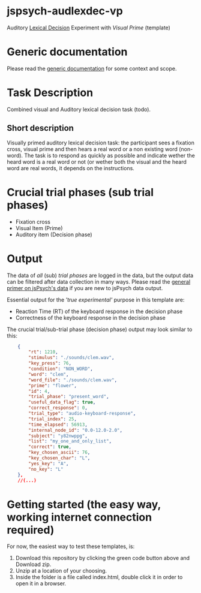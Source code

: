 # jspsych-audlexdec-vp
Auditory [Lexical Decision](https://en.wikipedia.org/wiki/Lexical_decision_task) Experiment with _Visual Prime_ (template)

# Generic documentation
Please read the [generic documentation](https://github.com/UiL-OTS-labs/jspsych-uil-template-docs) for some context and scope.

# Task Description
Combined visual and Auditory lexical decision task (todo).

## Short description
Visually primed auditory lexical decision task: the participant sees a fixation cross, visual prime and then hears a real word or a non existing word (non-word). The task is to respond as quickly as possible and indicate wether the heard word is a real word or not (or wether both the visual and the heard word are real words, it depends on the instructions.

# Crucial trial phases (sub trial phases)
- Fixation cross
- Visual Item (Prime)
- Auditory item (Decision phase)

# Output

The data of _all_ (sub) _trial phases_ are logged in the data, but the output data can be filtered after data collection in many ways.
Please read the [general primer on jsPsych's data](https://github.com/UiL-OTS-labs/jspsych-output) if you are new to jsPsych data output.

Essential output for the _'true experimental'_ purpose in this template are:

- Reaction Time (RT) of the keyboard response in the decision phase
- Correctness of the keyboard response in the decision phase

The crucial trial/sub-trial phase (decision phase) output may look similar to this:

```json
	{
		"rt": 1210,
		"stimulus": "./sounds/clem.wav",
		"key_press": 76,
		"condition": "NON_WORD",
		"word": "clem",
		"word_file": "./sounds/clem.wav",
		"prime": "flower",
		"id": 4,
		"trial_phase": "present_word",
		"useful_data_flag": true,
		"correct_response": 0,
		"trial_type": "audio-keyboard-response",
		"trial_index": 25,
		"time_elapsed": 56913,
		"internal_node_id": "0.0-12.0-2.0",
		"subject": "y82nwppg",
		"list": "my_one_and_only_list",
		"correct": true,
		"key_chosen_ascii": 76,
		"key_chosen_char": "L",
		"yes_key": "A",
		"no_key": "L"
	},
	//(...)
```

# Getting started (the easy way, working internet connection required)
For now, the easiest way to test these templates, is:

1. Download this repository by clicking the green code button above and Download zip.
2. Unzip at a location of your choosing.
3. Inside the folder is a file called index.html, double click it in order to open it
   in a browser.
